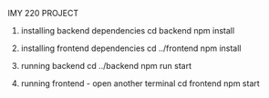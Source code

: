 IMY 220 PROJECT

1. installing backend dependencies
    cd backend
    npm install

2. installing frontend dependencies
    cd ../frontend
    npm install

3. running backend 
    cd ../backend
    npm run start

4. running frontend - open another terminal
    cd frontend
    npm start

